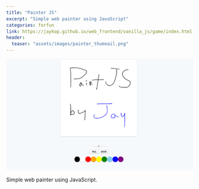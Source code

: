 ```yaml
---
title: "Painter JS"
excerpt: "Simple web painter using JavaScript"
categories: forfun
link: https://jaykop.github.io/web_frontend/vanilla_js/game/index.html
header:
  teaser: "assets/images/painter_thumnail.png"
---
```


![Forfun_thumnail](/assets/images/painter_page.png)

Simple web painter using JavaScript.